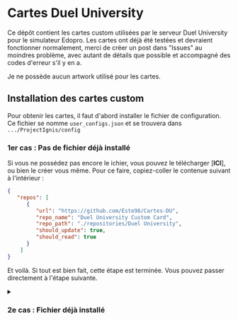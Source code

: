 # Cartes Duel University

Ce dépôt contient les cartes custom utilisées par le serveur Duel University pour le simulateur Edopro.
Les cartes ont déjà été testées et devraient fonctionner normalement, merci de créer un post dans "Issues" au moindres problème, avec autant de détails que possible et accompagné des codes d'erreur s'il y en a.

Je ne possède aucun artwork utilisé pour les cartes.

## Installation des cartes custom

Pour obtenir les cartes, il faut d'abord installer le fichier de configuration.
Ce fichier se nomme ``user_configs.json`` et se trouvera dans ``` .../ProjectIgnis/config```

### 1er cas : Pas de fichier déjà installé

Si vous ne possédez pas encore le ichier, vous pouvez le télécharger [**ICI**], ou bien le créer vous même.
Pour ce faire, copiez-coller le contenue suivant à l'intérieur :
```json
{
   "repos": [
      {
         "url": "https://github.com/Este98/Cartes-DU",
         "repo_name": "Duel University Custom Card",
         "repo_path": "./repositories/Duel University",
         "should_update": true,
         "should_read": true
      }
	]
}
```

Et voilà. Si tout est bien fait, cette étape est terminée. Vous pouvez passer directement à l'étape suivante.

<details>
<summary>

### 2e cas : Fichier déjà installé
</summary>
<p>

TODO

</p>

## Utiliser les cartes custom